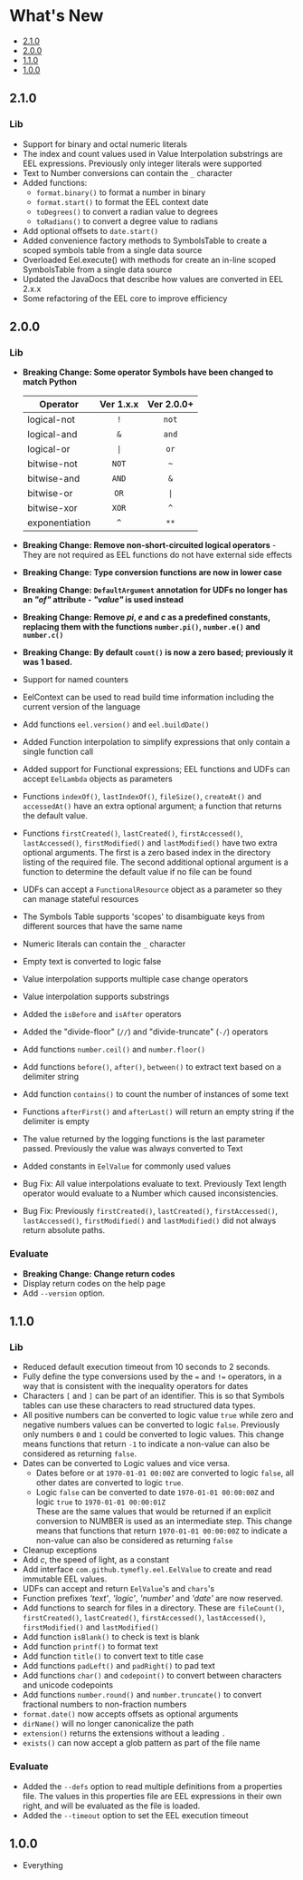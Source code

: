 # What's New

* [2.1.0](#210)
* [2.0.0](#200)
* [1.1.0](#110)
* [1.0.0](#100)


## 2.1.0
### Lib
* Support for binary and octal numeric literals 
* The index and count values used in Value Interpolation substrings are EEL expressions. Previously only integer literals were supported
* Text to Number conversions can contain the `_` character
* Added functions:
  * `format.binary()` to format a number in binary
  * `format.start()` to format the EEL context date
  * `toDegrees()` to convert a radian value to degrees 
  * `toRadians()` to convert a degree value to radians 
* Add optional offsets to `date.start()`
* Added convenience factory methods to SymbolsTable to create a scoped symbols table from a single data source 
* Overloaded Eel.execute() with methods for create an in-line scoped SymbolsTable from a single data source 
* Updated the JavaDocs that describe how values are converted in EEL 2.x.x 
* Some refactoring of the EEL core to improve efficiency


## 2.0.0
### Lib
* **Breaking Change: Some operator Symbols have been changed to match Python**

  | Operator       |      Ver 1.x.x      |     Ver 2.0.0+      |
  |----------------|:-------------------:|:-------------------:|
  | logical-not    |         `!`         |        `not`        |
  | logical-and    |         `&`         |        `and`        |
  | logical-or     | <code>&#124;</code> |        `or`         | 
  | bitwise-not    |        `NOT`        |         `~`         | 
  | bitwise-and    |        `AND`        |         `&`         | 
  | bitwise-or     |        `OR`         | <code>&#124;</code> |
  | bitwise-xor    |        `XOR`        |         `^`         |
  | exponentiation |         `^`         |        `**`         | 

* **Breaking Change: Remove non-short-circuited logical operators** - They are not required as EEL functions do not have external side effects 
* **Breaking Change: Type conversion functions are now in lower case** 
* **Breaking Change: `DefaultArgument` annotation for UDFs no longer has an _"of"_ attribute - _"value"_ is used instead**
* **Breaking Change: Remove _pi_, _e_ and _c_ as a predefined constants, replacing them with the functions
  `number.pi()`, `number.e()` and `number.c()`**
* **Breaking Change: By default `count()` is now a zero based; previously it was 1 based.** 
* Support for named counters 
* EelContext can be used to read build time information including the current version of the language
* Add functions `eel.version()` and `eel.buildDate()`
* Added Function interpolation to simplify expressions that only contain a single function call
* Added support for Functional expressions; EEL functions and UDFs can accept `EelLambda` objects as parameters 
* Functions `indexOf()`, `lastIndexOf()`, `fileSize()`, `createAt()` and `accessedAt()` have an extra optional argument;
  a function that returns the default value.
* Functions `firstCreated()`, `lastCreated()`, `firstAccessed()`, `lastAccessed()`, `firstModified()` and 
 `lastModified()` have two extra optional arguments. The first is a zero based index in the directory listing of the
 required file. The second additional optional argument is a function to determine the default value if no file can be found
* UDFs can accept a `FunctionalResource` object as a parameter so they can manage stateful resources
* The Symbols Table supports 'scopes' to disambiguate keys from different sources that have the same name
* Numeric literals can contain the `_` character
* Empty text is converted to logic false 
* Value interpolation supports multiple case change operators
* Value interpolation supports substrings
* Added the `isBefore` and `isAfter` operators
* Added the "divide-floor" (`//`) and "divide-truncate" (`-/`) operators
* Add functions `number.ceil()` and `number.floor()`
* Add functions `before()`, `after()`, `between()` to extract text based on a delimiter string
* Add function `contains()` to count the number of instances of some text 
* Functions `afterFirst()` and `afterLast()` will return an empty string if the delimiter is empty
* The value returned by the logging functions is the last parameter passed. Previously the value was always converted to Text
* Added constants in `EelValue` for commonly used values
* Bug Fix: All value interpolations evaluate to text. Previously Text length operator would evaluate to a Number
  which caused inconsistencies. 
* Bug Fix: Previously `firstCreated()`, `lastCreated()`, `firstAccessed()`, `lastAccessed()`, `firstModified()` and 
  `lastModified()` did not always return absolute paths.  

### Evaluate
* **Breaking Change: Change return codes**
* Display return codes on the help page
* Add `--version` option.


## 1.1.0
### Lib
* Reduced default execution timeout from 10 seconds to 2 seconds.
* Fully define the type conversions used by the `=` and `!=` operators, in a way that is consistent with the inequality operators for dates  
* Characters `[` and `]` can be part of an identifier. This is so that Symbols tables can use these characters to read structured data types.  
* All positive numbers can be converted to logic value `true` while zero and negative numbers values can be converted to 
  logic `false`. Previously only numbers `0` and `1` could be converted to logic values. This change means functions 
  that return `-1` to indicate a non-value can also be considered as returning `false`. 
* Dates can be converted to Logic values and vice versa. 
  * Dates before or at `1970-01-01 00:00Z` are converted to logic `false`, all other dates are converted to logic `true`.
  * Logic `false` can be converted to date `1970-01-01 00:00:00Z` and logic `true` to `1970-01-01 00:00:01Z`  
  These are the same values that would be returned if an explicit conversion to NUMBER is used as an intermediate step. 
  This change means that functions that return `1970-01-01 00:00:00Z` to indicate a non-value can also be considered as 
  returning `false`
* Cleanup exceptions 
* Add _c_, the speed of light, as a constant 
* Add interface `com.github.tymefly.eel.EelValue` to create and read immutable EEL values.
* UDFs can accept and return `EelValue`'s and `chars`'s  
* Function prefixes _'text'_, _'logic'_, _'number'_ and _'date'_ are now reserved.
* Add functions to search for files in a directory. These are `fileCount()`, `firstCreated()`, `lastCreated()`, 
 `firstAccessed()`, `lastAccessed()`, `firstModified()` and `lastModified()`
* Add function `isBlank()` to check is text is blank
* Add function `printf()` to format text
* Add function `title()` to convert text to title case
* Add functions `padLeft()` and `padRight()` to pad text
* Add functions `char()` and `codepoint()` to convert between characters and unicode codepoints  
* Add functions `number.round()` and `number.truncate()` to convert fractional numbers to non-fraction numbers
* `format.date()` now accepts offsets as optional arguments
* `dirName()` will no longer canonicalize the path
* `extension()` returns the extensions without a leading `.`
* `exists()` can now accept a glob pattern as part of the file name 

### Evaluate
* Added the `--defs` option to read multiple definitions from a properties file. The values in this properties file 
  are EEL expressions in their own right, and will be evaluated as the file is loaded.
* Added the `--timeout` option to set the EEL execution timeout


## 1.0.0
* Everything
